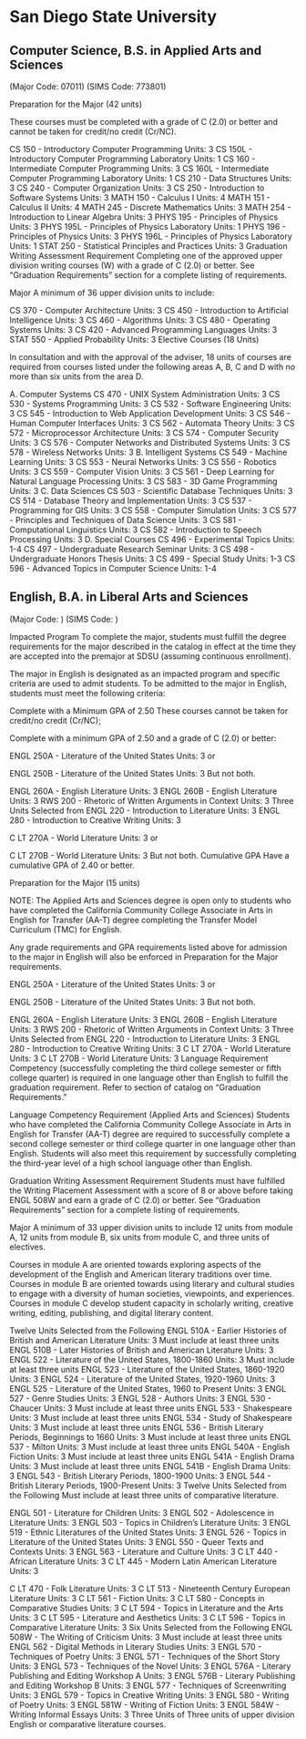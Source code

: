 # San Diego State University
<h2> Computer Science, B.S. in Applied Arts and Sciences </h2>
(Major Code: 07011) (SIMS Code: 773801)

Preparation for the Major
(42 units)

These courses must be completed with a grade of C (2.0) or better and cannot be taken for credit/no credit (Cr/NC).

CS 150 - Introductory Computer Programming Units: 3
CS 150L - Introductory Computer Programming Laboratory Units: 1
CS 160 - Intermediate Computer Programming Units: 3
CS 160L - Intermediate Computer Programming Laboratory Units: 1
CS 210 - Data Structures Units: 3
CS 240 - Computer Organization Units: 3
CS 250 - Introduction to Software Systems Units: 3
MATH 150 - Calculus I Units: 4
MATH 151 - Calculus II Units: 4
MATH 245 - Discrete Mathematics Units: 3
MATH 254 - Introduction to Linear Algebra Units: 3
PHYS 195 - Principles of Physics Units: 3
PHYS 195L - Principles of Physics Laboratory Units: 1
PHYS 196 - Principles of Physics Units: 3
PHYS 196L - Principles of Physics Laboratory Units: 1
STAT 250 - Statistical Principles and Practices Units: 3
Graduation Writing Assessment Requirement
Completing one of the approved upper division writing courses (W) with a grade of C (2.0) or better. See “Graduation Requirements” section for a complete listing of requirements.

Major
A minimum of 36 upper division units to include:

CS 370 - Computer Architecture Units: 3
CS 450 - Introduction to Artificial Intelligence Units: 3
CS 460 - Algorithms Units: 3
CS 480 - Operating Systems Units: 3
CS 420 - Advanced Programming Languages Units: 3
STAT 550 - Applied Probability Units: 3
Elective Courses
(18 Units)

In consultation and with the approval of the adviser, 18 units of courses are required from courses listed under the following areas A, B, C and D with no more than six units from the area D.

A. Computer Systems
CS 470 - UNIX System Administration Units: 3
CS 530 - Systems Programming Units: 3
CS 532 - Software Engineering Units: 3
CS 545 - Introduction to Web Application Development Units: 3
CS 546 - Human Computer Interfaces Units: 3
CS 562 - Automata Theory Units: 3
CS 572 - Microprocessor Architecture Units: 3
CS 574 - Computer Security Units: 3
CS 576 - Computer Networks and Distributed Systems Units: 3
CS 578 - Wireless Networks Units: 3
B. Intelligent Systems
CS 549 - Machine Learning Units: 3
CS 553 - Neural Networks Units: 3
CS 556 - Robotics Units: 3
CS 559 - Computer Vision Units: 3
CS 561 - Deep Learning for Natural Language Processing Units: 3
CS 583 - 3D Game Programming Units: 3
C. Data Sciences
CS 503 - Scientific Database Techniques Units: 3
CS 514 - Database Theory and Implementation Units: 3
CS 537 - Programming for GIS Units: 3
CS 558 - Computer Simulation Units: 3
CS 577 - Principles and Techniques of Data Science Units: 3
CS 581 - Computational Linguistics Units: 3
CS 582 - Introduction to Speech Processing Units: 3
D. Special Courses
CS 496 - Experimental Topics Units: 1-4
CS 497 - Undergraduate Research Seminar Units: 3
CS 498 - Undergraduate Honors Thesis Units: 3
CS 499 - Special Study Units: 1-3
CS 596 - Advanced Topics in Computer Science Units: 1-4

<h2> English, B.A. in Liberal Arts and Sciences </h2>
(Major Code: ) (SIMS Code: )

Impacted Program
To complete the major, students must fulfill the degree requirements for the major described in the catalog in effect at the time they are accepted into the premajor at SDSU (assuming continuous enrollment).

The major in English is designated as an impacted program and specific criteria are used to admit students. To be admitted to the major in English, students must meet the following criteria:

Complete with a Minimum GPA of 2.50
These courses cannot be taken for credit/no credit (Cr/NC);

Complete with a minimum GPA of 2.50 and a grade of C (2.0) or better:

ENGL 250A - Literature of the United States Units: 3
or

ENGL 250B - Literature of the United States Units: 3 But not both.
 

ENGL 260A - English Literature Units: 3
ENGL 260B - English Literature Units: 3
RWS 200 - Rhetoric of Written Arguments in Context Units: 3
Three Units Selected from
ENGL 220 - Introduction to Literature Units: 3
ENGL 280 - Introduction to Creative Writing Units: 3
 

C LT 270A - World Literature Units: 3
or

C LT 270B - World Literature Units: 3 But not both.
Cumulative GPA
Have a cumulative GPA of 2.40 or better.

Preparation for the Major
(15 units)

NOTE: The Applied Arts and Sciences degree is open only to students who have completed the California Community College Associate in Arts in English for Transfer (AA-T) degree completing the Transfer Model Curriculum (TMC) for English.

Any grade requirements and GPA requirements listed above for admission to the major in English will also be enforced in Preparation for the Major requirements.

ENGL 250A - Literature of the United States Units: 3
or

ENGL 250B - Literature of the United States Units: 3 But not both.
 

ENGL 260A - English Literature Units: 3
ENGL 260B - English Literature Units: 3
RWS 200 - Rhetoric of Written Arguments in Context Units: 3
Three Units Selected from
ENGL 220 - Introduction to Literature Units: 3
ENGL 280 - Introduction to Creative Writing Units: 3
C LT 270A - World Literature Units: 3
C LT 270B - World Literature Units: 3
Language Requirement
Competency (successfully completing the third college semester or fifth college quarter) is required in one language other than English to fulfill the graduation requirement. Refer to section of catalog on “Graduation Requirements.”

Language Competency Requirement (Applied Arts and Sciences)
Students who have completed the California Community College Associate in Arts in English for Transfer (AA-T) degree are required to successfully complete a second college semester or third college quarter in one language other than English. Students will also meet this requirement by successfully completing the third-year level of a high school language other than English.

Graduation Writing Assessment Requirement
Students must have fulfilled the Writing Placement Assessment with a score of 8 or above before taking ENGL 508W and earn a grade of C (2.0) or better. See “Graduation Requirements” section for a complete listing of requirements.

Major
A minimum of 33 upper division units to include 12 units from module A, 12 units from module B, six units from module C, and three units of electives.

Courses in module A are oriented towards exploring aspects of the development of the English and American literary traditions over time. Courses in module B are oriented towards using literary and cultural studies to engage with a diversity of human societies, viewpoints, and experiences. Courses in module C develop student capacity in scholarly writing, creative writing, editing, publishing, and digital literary content.

Twelve Units Selected from the Following
ENGL 510A - Earlier Histories of British and American Literature Units: 3 Must include at least three units
ENGL 510B - Later Histories of British and American Literature Units: 3
ENGL 522 - Literature of the United States, 1800-1860 Units: 3 Must include at least three units
ENGL 523 - Literature of the United States, 1860-1920 Units: 3
ENGL 524 - Literature of the United States, 1920-1960 Units: 3
ENGL 525 - Literature of the United States, 1960 to Present Units: 3
ENGL 527 - Genre Studies Units: 3
ENGL 528 - Authors Units: 3
ENGL 530 - Chaucer Units: 3 Must include at least three units
ENGL 533 - Shakespeare Units: 3 Must include at least three units
ENGL 534 - Study of Shakespeare Units: 3 Must include at least three units
ENGL 536 - British Literary Periods, Beginnings to 1660 Units: 3 Must include at least three units
ENGL 537 - Milton Units: 3 Must include at least three units
ENGL 540A - English Fiction Units: 3 Must include at least three units
ENGL 541A - English Drama Units: 3 Must include at least three units
ENGL 541B - English Drama Units: 3
ENGL 543 - British Literary Periods, 1800-1900 Units: 3
ENGL 544 - British Literary Periods, 1900-Present Units: 3
Twelve Units Selected from the Following
Must include at least three units of comparative literature.

ENGL 501 - Literature for Children Units: 3
ENGL 502 - Adolescence in Literature Units: 3
ENGL 503 - Topics in Children’s Literature Units: 3
ENGL 519 - Ethnic Literatures of the United States Units: 3
ENGL 526 - Topics in Literature of the United States Units: 3
ENGL 550 - Queer Texts and Contexts Units: 3
ENGL 563 - Literature and Culture Units: 3
C LT 440 - African Literature Units: 3
C LT 445 - Modern Latin American Literature Units: 3
 

C LT 470 - Folk Literature Units: 3
C LT 513 - Nineteenth Century European Literature Units: 3
C LT 561 - Fiction Units: 3
C LT 580 - Concepts in Comparative Studies Units: 3
C LT 594 - Topics in Literature and the Arts Units: 3
C LT 595 - Literature and Aesthetics Units: 3
C LT 596 - Topics in Comparative Literature Units: 3
Six Units Selected from the Following
ENGL 508W - The Writing of Criticism Units: 3 Must include at least three units
ENGL 562 - Digital Methods in Literary Studies Units: 3
ENGL 570 - Techniques of Poetry Units: 3
ENGL 571 - Techniques of the Short Story Units: 3
ENGL 573 - Techniques of the Novel Units: 3
ENGL 576A - Literary Publishing and Editing Workshop A Units: 3
ENGL 576B - Literary Publishing and Editing Workshop B Units: 3
ENGL 577 - Techniques of Screenwriting Units: 3
ENGL 579 - Topics in Creative Writing Units: 3
ENGL 580 - Writing of Poetry Units: 3
ENGL 581W - Writing of Fiction Units: 3
ENGL 584W - Writing Informal Essays Units: 3
Three Units of
Three units of upper division English or comparative literature courses.
